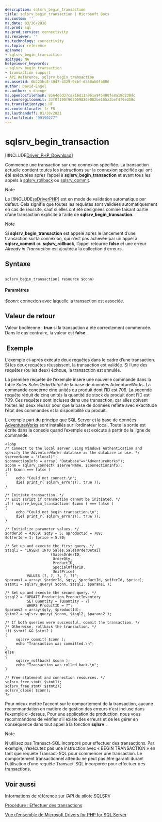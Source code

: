 ```yaml
---
description: sqlsrv_begin_transaction
title: sqlsrv_begin_transaction | Microsoft Docs
ms.custom: ''
ms.date: 03/26/2018
ms.prod: sql
ms.prod_service: connectivity
ms.reviewer: ''
ms.technology: connectivity
ms.topic: reference
apiname:
- sqlsrv_begin_transaction
apitype: NA
helpviewer_keywords:
- sqlsrv_begin_transaction
- transaction support
- API Reference, sqlsrv_begin_transaction
ms.assetid: 0b223bc8-4047-4329-9cbf-d350ab0fb886
author: David-Engel
ms.author: v-daenge
ms.openlocfilehash: 8b64d0d37ca716d11a9b1a945480fe8a19d238dc
ms.sourcegitcommit: 33f0f190f962059826e002be165a2bef4f9e350c
ms.translationtype: HT
ms.contentlocale: fr-FR
ms.lasthandoff: 01/30/2021
ms.locfileid: "99190277"
---
```

# <a name="sqlsrv_begin_transaction"></a>sqlsrv_begin_transaction
[!INCLUDE[Driver_PHP_Download](../../includes/driver_php_download.md)]

Commence une transaction sur une connexion spécifiée. La transaction actuelle contient toutes les instructions sur la connexion spécifiée qui ont été exécutées après l’appel à **sqlsrv_begin_transaction** et avant tous les appels à [sqlsrv_rollback](../../connect/php/sqlsrv-rollback.md) ou [sqlsrv_commit](../../connect/php/sqlsrv-commit.md).  
  
> [!NOTE]  
> Le [!INCLUDE[ssDriverPHP](../../includes/ssdriverphp_md.md)] est en mode de validation automatique par défaut. Cela signifie que toutes les requêtes sont validées automatiquement en cas de réussite, sauf si elles ont été désignées comme faisant partie d’une transaction explicite à l’aide de **sqlsrv_begin_transaction**.  
  
> [!NOTE]  
> Si **sqlsrv_begin_transaction** est appelé après le lancement d’une transaction sur la connexion, qui n’est pas achevée par un appel à **sqlsrv_commit** ou **sqlsrv_rollback**, l’appel retourne **false** et une erreur *Already in Transaction* est ajoutée à la collection d’erreurs.  
  
## <a name="syntax"></a>Syntaxe  
  
```  
  
sqlsrv_begin_transaction( resource $conn)  
```  
  
#### <a name="parameters"></a>Paramètres  
*$conn*: connexion avec laquelle la transaction est associée.  
  
## <a name="return-value"></a>Valeur de retour  
Valeur booléenne : **true** si la transaction a été correctement commencée. Dans le cas contraire, la valeur est **false**.  
  
## <a name="example"></a> Exemple  
L’exemple ci-après exécute deux requêtes dans le cadre d’une transaction. Si les deux requêtes réussissent, la transaction est validée. Si l’une des requêtes (ou les deux) échoue, la transaction est annulée.  
  
La première requête de l’exemple insère une nouvelle commande dans la table *Sales.SalesOrderDetail* de la base de données AdventureWorks. La commande concerne cinq unités du produit dont l’ID est 709. La seconde requête réduit de cinq unités la quantité de stock du produit dont l’ID est 709. Ces requêtes sont incluses dans une transaction, car elles doivent toutes les deux réussir pour que la base de données reflète avec exactitude l’état des commandes et la disponibilité du produit.  
  
L’exemple part du principe que SQL Server et la base de données [AdventureWorks](https://github.com/Microsoft/sql-server-samples/tree/master/samples/databases/adventure-works) sont installés sur l’ordinateur local. Toute la sortie est écrite dans la console quand l’exemple est exécuté à partir de la ligne de commande.  
  
```  
<?php  
/* Connect to the local server using Windows Authentication and  
specify the AdventureWorks database as the database in use. */  
$serverName = "(local)";  
$connectionInfo = array( "Database"=>"AdventureWorks");  
$conn = sqlsrv_connect( $serverName, $connectionInfo);  
if( $conn === false )  
{  
     echo "Could not connect.\n";  
     die( print_r( sqlsrv_errors(), true ));  
}  
  
/* Initiate transaction. */  
/* Exit script if transaction cannot be initiated. */  
if ( sqlsrv_begin_transaction( $conn ) === false )  
{  
     echo "Could not begin transaction.\n";  
     die( print_r( sqlsrv_errors(), true ));  
}  
  
/* Initialize parameter values. */  
$orderId = 43659; $qty = 5; $productId = 709;  
$offerId = 1; $price = 5.70;  
  
/* Set up and execute the first query. */  
$tsql1 = "INSERT INTO Sales.SalesOrderDetail   
                     (SalesOrderID,   
                      OrderQty,   
                      ProductID,   
                      SpecialOfferID,   
                      UnitPrice)  
          VALUES (?, ?, ?, ?, ?)";  
$params1 = array( $orderId, $qty, $productId, $offerId, $price);  
$stmt1 = sqlsrv_query( $conn, $tsql1, $params1 );  
  
/* Set up and execute the second query. */  
$tsql2 = "UPDATE Production.ProductInventory   
          SET Quantity = (Quantity - ?)   
          WHERE ProductID = ?";  
$params2 = array($qty, $productId);  
$stmt2 = sqlsrv_query( $conn, $tsql2, $params2 );  
  
/* If both queries were successful, commit the transaction. */  
/* Otherwise, rollback the transaction. */  
if( $stmt1 && $stmt2 )  
{  
     sqlsrv_commit( $conn );  
     echo "Transaction was committed.\n";  
}  
else  
{  
     sqlsrv_rollback( $conn );  
     echo "Transaction was rolled back.\n";  
}  
  
/* Free statement and connection resources. */  
sqlsrv_free_stmt( $stmt1);  
sqlsrv_free_stmt( $stmt2);  
sqlsrv_close( $conn);  
?>  
```  
  
Pour mieux mettre l’accent sur le comportement de la transaction, aucune recommandation en matière de gestion des erreurs n’est incluse dans l’exemple ci-dessus. Pour une application de production, nous vous recommandons de vérifier s’il existe des erreurs et de les gérer en conséquence dans tout appel à la fonction **sqlsrv** .  
  
> [!NOTE]  
> N’utilisez pas Transact-SQL incorporé pour effectuer des transactions. Par exemple, n’exécutez pas une instruction avec « BEGIN TRANSACTION » en tant que requête Transact-SQL pour commencer une transaction. Le comportement transactionnel attendu ne peut pas être garanti durant l’utilisation d’une requête Transact-SQL incorporée pour effectuer des transactions.  
  
## <a name="see-also"></a>Voir aussi  
[Informations de référence sur l’API du pilote SQLSRV](../../connect/php/sqlsrv-driver-api-reference.md)

[Procédure : Effectuer des transactions](../../connect/php/how-to-perform-transactions.md)

[Vue d’ensemble de Microsoft Drivers for PHP for SQL Server](../../connect/php/overview-of-the-php-sql-driver.md) 
  
